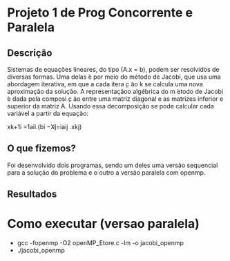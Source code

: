 # Projeto 1 de Prog Concorrente e Paralela

## Descrição
Sistemas de equações lineares, do tipo (A.x = b), podem ser resolvidos de
diversas formas. Uma delas  ́e por meio do método de Jacobi, que usa uma
abordagem iterativa, em que a cada itera ̧c ̃ao k se calcula uma nova aproximação
da solução.
A representaçãoo algébrica do m ́etodo de Jacobi  ́e dada pela composi ̧c ̃ao
entre uma matriz diagonal e as matrizes inferior e superior da matriz A. Usando
essa decomposição se pode calcular cada variável a partir da equação:

xk+1i =1aii.(bi −Xj̸=iaij .xkj)

## O que fizemos?
Foi desenvolvido dois programas, sendo um deles uma versão sequencial para a solução do problema e o outro a versão paralela com openmp.


## Resultados
# Como executar (versao paralela)
- gcc -fopenmp -O2 openMP_Etore.c -lm -o jacobi_openmp 
- ./jacobi_openmp
